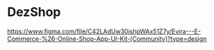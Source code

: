 # DezShop
https://www.figma.com/file/C42LAdUw30jshpWAx51Z7y/Evira---E-Commerce-%26-Online-Shop-App-UI-Kit-(Community)?type=design

